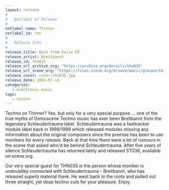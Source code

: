 ```yaml
---
layout: release
#
#   Netlabel of Release
#
netlabel_name: Thinner
netlabel_id: thn
#
#   Release Info
#
release_title: Back from Exile EP
release_artist: Breitbannt
release_id: thn035
release_url_archive_org: "https://archive.org/details/thn035"
release_url_scene_org: "https://files.scene.org/browse/music/groups/thinner/zip/"
release_cover: cover-thn035.jpg
release_date: 2003-07-14
categories:
   - electronic music
tags:
   - techno
---
```

Techno on Thinner? Yes, but only for a very special purpose ... one of the true myths of Demoscene Techno music has ever been Breitbannt from the legendary Schleudertrauma label. Schleudertrauma was a fasttracker module label back in 1998/1999 which released modules missing any information about the original composers since the premise has been to use monikers for every release. Back at that time there were a lot of rumours in the scene that asked who'd be behind Schleudertrauma. After five years of silence Schleudertrauma has returned lately and released ST039, available on scene.org.

Our very special guest for THN035 is the person whose moniker is undoubtley connected with Schleudertrauma - Breitbannt, who has released superb material there. He went back to the roots and pulled out three straight, yet _deep_ techno cuts for your pleasure. Enjoy.